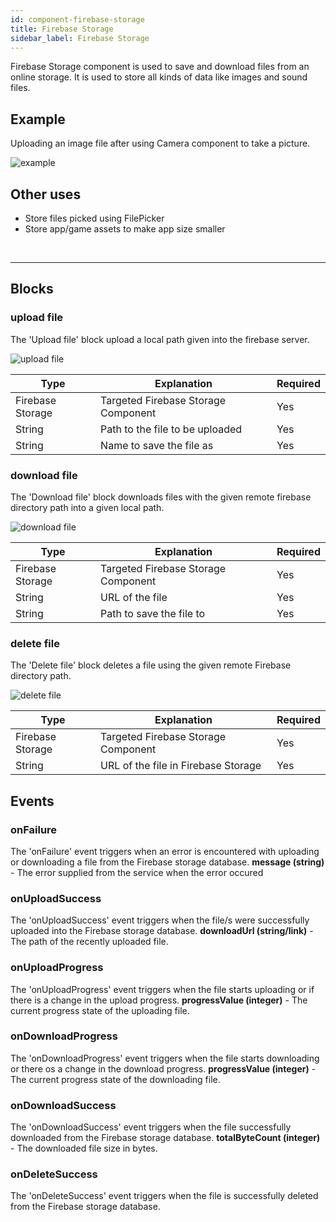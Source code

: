 ```yaml
---
id: component-firebase-storage
title: Firebase Storage
sidebar_label: Firebase Storage
---
```


Firebase Storage component is used to save and download files from an online storage.
It is used to store all kinds of data like images and sound files.

## Example

Uploading an image file after using Camera component to take a picture.

![example](assets/component-firebase-storage/example.png)

## Other uses
- Store files picked using FilePicker
- Store app/game assets to make app size smaller

<br/>

--------------------

## Blocks

### upload file

The 'Upload file' block upload a local path given into the firebase server.

![upload file](assets/component-firebase-storage/upload-file.png)

| Type             | Explanation                         | Required |
| ---------------- | ----------------------------------- | -------- |
| Firebase Storage | Targeted Firebase Storage Component | Yes      |
| String           | Path to the file to be uploaded     | Yes      |
| String           | Name to save the file as            | Yes      |

### download file

The 'Download file' block downloads files with the given remote firebase directory path into a given local path.

![download file](assets/component-firebase-storage/download-file.png)

| Type             | Explanation                         | Required |
| ---------------- | ----------------------------------- | -------- |
| Firebase Storage | Targeted Firebase Storage Component | Yes      |
| String           | URL of the file                     | Yes      |
| String           | Path to save the file to            | Yes      |

### delete file

The 'Delete file' block deletes a file using the given remote Firebase directory path.

![delete file](assets/component-firebase-storage/delete-file.png)

| Type             | Explanation                                  | Required |
| ---------------- | -------------------------------------------- | -------- |
| Firebase Storage | Targeted Firebase Storage Component          | Yes      |
| String           | URL of the file in Firebase Storage          | Yes      |


## Events

### onFailure

The 'onFailure' event triggers when an error is encountered with uploading or downloading a file from the Firebase storage database.
**message (string)** - The error supplied from the service when the error occured

### onUploadSuccess

The 'onUploadSuccess' event triggers when the file/s were successfully uploaded into the Firebase storage database.
**downloadUrl (string/link)** - The path of the recently uploaded file.

### onUploadProgress

The 'onUploadProgress' event triggers when the file starts uploading or if there is a change in the upload progress.
**progressValue (integer)** - The current progress state of the uploading file.

### onDownloadProgress

The 'onDownloadProgress' event triggers when the file starts downloading or there os a change in the download progress.
**progressValue (integer)** - The current progress state of the downloading file.

### onDownloadSuccess

The 'onDownloadSuccess' event triggers when the file successfully downloaded from the Firebase storage database.
**totalByteCount (integer)** - The downloaded file size in bytes.

### onDeleteSuccess

The 'onDeleteSuccess' event triggers when the file is successfully deleted from the Firebase storage database.